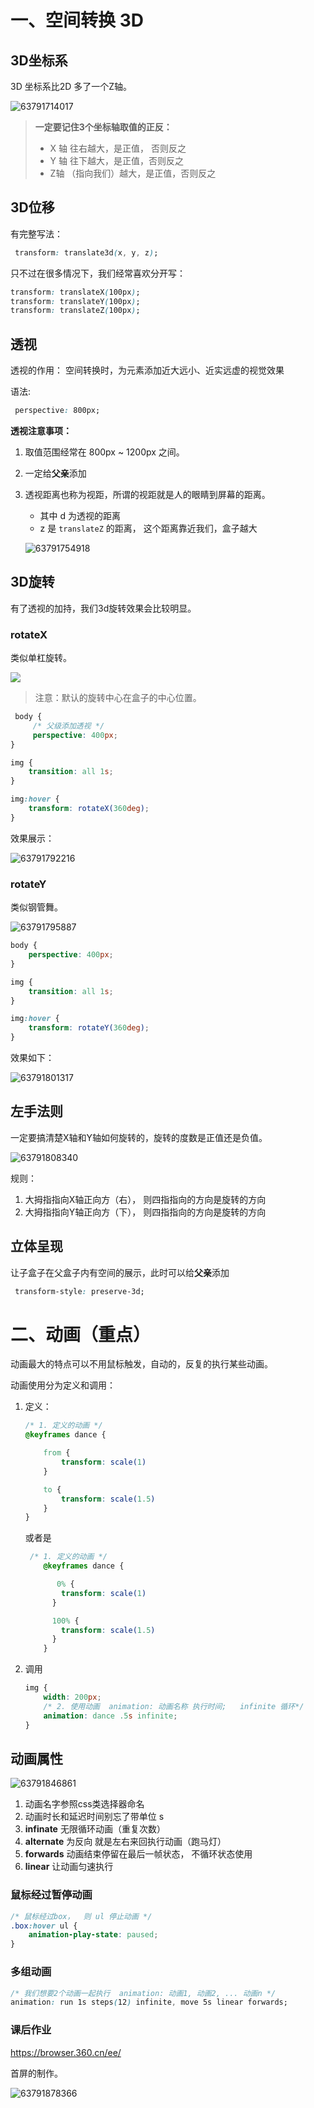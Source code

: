 # 一、空间转换 3D

## 3D坐标系

3D 坐标系比2D 多了一个Z轴。

![63791714017](assets/1637917140179.png)

>**一定要记住3个坐标轴取值的正反：**
>
>- X 轴 往右越大，是正值， 否则反之
>- Y 轴 往下越大，是正值，否则反之
>- Z轴  （指向我们）越大，是正值，否则反之   

## 3D位移

有完整写法：

~~~css
 transform: translate3d(x, y, z);
~~~

只不过在很多情况下，我们经常喜欢分开写：

~~~css
transform: translateX(100px);
transform: translateY(100px);
transform: translateZ(100px);
~~~

## 透视

透视的作用： 空间转换时，为元素添加近大远小、近实远虚的视觉效果

语法:

~~~css
 perspective: 800px;
~~~

**透视注意事项：**

1. 取值范围经常在 800px ~  1200px 之间。

2. 一定给**父亲**添加

3. 透视距离也称为视距，所谓的视距就是人的眼睛到屏幕的距离。

   - 其中 d 为透视的距离
   - z 是 `translateZ` 的距离， 这个距离靠近我们，盒子越大

   ![63791754918](assets/1637917549182.png)

## 3D旋转

有了透视的加持，我们3d旋转效果会比较明显。

### rotateX 

类似单杠旋转。

 <img src="./assets/1.gif">

> 注意：默认的旋转中心在盒子的中心位置。

~~~css
 body {
     /* 父级添加透视 */
     perspective: 400px;
}

img {
    transition: all 1s;
}

img:hover {
    transform: rotateX(360deg);
}
~~~

效果展示：

 ![63791792216](assets/1637917922165.png)

### rotateY 

类似钢管舞。

 ![63791795887](assets/1637917958877.png)

~~~css
body {
    perspective: 400px;
}

img {
    transition: all 1s;
}

img:hover {
    transform: rotateY(360deg);
}
~~~

效果如下：

 ![63791801317](assets/1637918013174.png)

## 左手法则

一定要搞清楚X轴和Y轴如何旋转的，旋转的度数是正值还是负值。

 ![63791808340](assets/1637918083401.png)

规则：

1. 大拇指指向X轴正向方（右）， 则四指指向的方向是旋转的方向
2. 大拇指指向Y轴正向方（下）， 则四指指向的方向是旋转的方向

## 立体呈现 

让子盒子在父盒子内有空间的展示，此时可以给**父亲**添加

~~~css
 transform-style: preserve-3d;
~~~

# 二、动画（重点）

动画最大的特点可以不用鼠标触发，自动的，反复的执行某些动画。

动画使用分为定义和调用：

1. 定义：

   ~~~css
   /* 1. 定义的动画 */
   @keyframes dance {

       from {
           transform: scale(1)
       }

       to {
           transform: scale(1.5)
       }
   }
   ~~~

   或者是

   ~~~css
    /* 1. 定义的动画 */
       @keyframes dance {

          0% {
           transform: scale(1)
         } 

         100% {
           transform: scale(1.5)
         }
       }
   ~~~

2. 调用

   ~~~css
   img {
       width: 200px;
       /* 2. 使用动画  animation: 动画名称 执行时间;   infinite 循环*/
       animation: dance .5s infinite;
   }
   ~~~

## 动画属性

![63791846861](assets/1637918468617.png)

1. 动画名字参照css类选择器命名
2. 动画时长和延迟时间别忘了带单位 s 
3.  **infinate**   无限循环动画（重复次数）
4.  **alternate**  为反向 就是左右来回执行动画（跑马灯）
5. **forwards**  动画结束停留在最后一帧状态， 不循环状态使用
6.  **linear**   让动画匀速执行

### 鼠标经过暂停动画

~~~css
/* 鼠标经过box，  则 ul 停止动画 */
.box:hover ul {
    animation-play-state: paused;
}
~~~

### 多组动画

~~~css
/* 我们想要2个动画一起执行  animation: 动画1, 动画2, ... 动画n */
animation: run 1s steps(12) infinite, move 5s linear forwards;
~~~

### 课后作业

https://browser.360.cn/ee/

首屏的制作。

![63791878366](assets/1637918783661.png)









